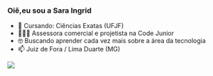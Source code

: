 ### Oiê,eu sou a Sara Ingrid

- 📔 Cursando: Ciências Exatas (UFJF)
- 👩🏻‍💻 Assessora comercial e projetista na Code Junior
- 🤓 Buscando aprender cada vez mais sobre a área da tecnologia
- 📫 Juiz de Fora / Lima Duarte (MG)



<div>
  <a href="https://github.com/saraingridsousa">
  <img height-"180em" src="https://github-readme-stats.vercel.app/api?username=saraingridsousa&show_icons=true&theme=radical&count_private=true"
</div>
